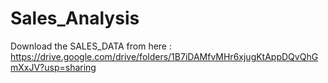 # Sales_Analysis

Download the SALES_DATA from here : https://drive.google.com/drive/folders/1B7iDAMfvMHr6xjugKtAppDQvQhGmXxJV?usp=sharing
